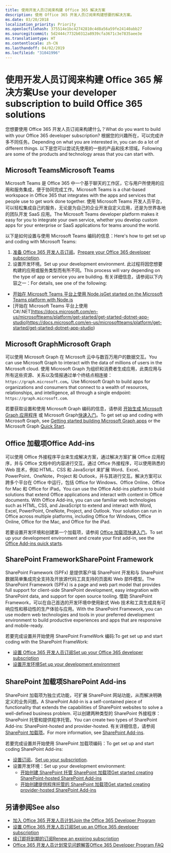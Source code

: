 ```yaml
---
title: 使用开发人员订阅来构建 Office 365 解决方案
description: 使用 Office 365 开发人员订阅来构建想要的解决方案。
ms.date: 03/20/2018
localization_priority: Priority
ms.openlocfilehash: 375514e1bc42742810c4d8a56a59fe24140abb27
ms.sourcegitcommit: 5d2444c7732b0312a8939cfa3671c3e7835aee3e
ms.translationtype: HT
ms.contentlocale: zh-CN
ms.lasthandoff: 04/02/2019
ms.locfileid: "31041996"
---
```

# <a name="use-your-developer-subscription-to-build-office-365-solutions"></a><span data-ttu-id="723e6-103">使用开发人员订阅来构建 Office 365 解决方案</span><span class="sxs-lookup"><span data-stu-id="723e6-103">Use your developer subscription to build Office 365 solutions</span></span>

<span data-ttu-id="723e6-104">您想要使用 Office 365 开发人员订阅来构建什么？</span><span class="sxs-lookup"><span data-stu-id="723e6-104">What do you want to build with your Office 365 developer subscription?</span></span> <span data-ttu-id="723e6-105">根据您的兴趣所在，可以完成许多不同任务。</span><span class="sxs-lookup"><span data-stu-id="723e6-105">Depending on what you are interested in, you can do a lot of different things.</span></span> <span data-ttu-id="723e6-106">以下是您可以尝试先使用的一些的产品和技术领域。</span><span class="sxs-lookup"><span data-stu-id="723e6-106">Following are some of the products and technology areas that you can start with.</span></span>

## <a name="microsoft-teams"></a><span data-ttu-id="723e6-107">Microsoft Teams</span><span class="sxs-lookup"><span data-stu-id="723e6-107">Microsoft Teams</span></span>

<span data-ttu-id="723e6-108">Microsoft Teams 是 Office 365 中一个基于聊天的工作区，它与用户所使用的应用和服务集成，便于协同完成工作。</span><span class="sxs-lookup"><span data-stu-id="723e6-108">Microsoft Teams is a chat-based workspace in Office 365 that integrates with the apps and services that people use to get work done together.</span></span> <span data-ttu-id="723e6-109">使用 Microsoft Teams 开发人员平台，可以轻松集成自己的服务，无论是为自己的企业开发自定义应用，还是为世界各地的团队开发 SaaS 应用。</span><span class="sxs-lookup"><span data-stu-id="723e6-109">The Microsoft Teams developer platform makes it easy for you to integrate your own service, whether you develop custom apps for your enterprise or SaaS applications for teams around the world.</span></span>

<span data-ttu-id="723e6-110">以下是如何设置与使用 Microsoft Teams 编码的信息：</span><span class="sxs-lookup"><span data-stu-id="723e6-110">Here's how to get set up and coding with Microsoft Teams:</span></span>

1. <span data-ttu-id="723e6-111">[准备 Office 365 开发人员订阅](https://docs.microsoft.com/microsoftteams/platform/get-started/get-started-tenant)。</span><span class="sxs-lookup"><span data-stu-id="723e6-111">[Prepare your Office 365 developer subscription](https://docs.microsoft.com/microsoftteams/platform/get-started/get-started-tenant).</span></span>
2. <span data-ttu-id="723e6-112">设置开发环境。</span><span class="sxs-lookup"><span data-stu-id="723e6-112">Set up your development environment.</span></span> <span data-ttu-id="723e6-113">此过程将因您想要构建的应用或服务类型而有所不同。</span><span class="sxs-lookup"><span data-stu-id="723e6-113">This process will vary depending on the type of app or service you are building.</span></span> <span data-ttu-id="723e6-114">有关详细信息，请参阅以下内容之一：</span><span class="sxs-lookup"><span data-stu-id="723e6-114">For details, see one of the following:</span></span>

  - [<span data-ttu-id="723e6-115">开始在 Microsoft Teams 平台上使用 Node.js</span><span class="sxs-lookup"><span data-stu-id="723e6-115">Get started on the Microsoft Teams platform with Node.js</span></span>](https://docs.microsoft.com/microsoftteams/platform/get-started/get-started-nodejs-app-studio)
  - <span data-ttu-id="723e6-116">[开始在 Microsoft Teams 平台上使用 C#/.NET]https://docs.microsoft.com/en-us/microsoftteams/platform/get-started/get-started-dotnet-app-studio)</span><span class="sxs-lookup"><span data-stu-id="723e6-116">https://docs.microsoft.com/en-us/microsoftteams/platform/get-started/get-started-dotnet-app-studio)</span></span>

## <a name="microsoft-graph"></a><span data-ttu-id="723e6-117">Microsoft Graph</span><span class="sxs-lookup"><span data-stu-id="723e6-117">Microsoft Graph</span></span>

<span data-ttu-id="723e6-118">可以使用 Microsoft Graph 在 Microsoft 云中与数百万用户的数据交互。</span><span class="sxs-lookup"><span data-stu-id="723e6-118">You can use Microsoft Graph to interact with the data of millions of users in the Microsoft cloud.</span></span> <span data-ttu-id="723e6-119">使用 Microsoft Graph 为组织和消费者生成应用，此类应用与所有这些资源、关系以及情报通过单个终结点相连接：`https://graph.microsoft.com`。</span><span class="sxs-lookup"><span data-stu-id="723e6-119">Use Microsoft Graph to build apps for organizations and consumers that connect to a wealth of resources, relationships, and intelligence, all through a single endpoint: `https://graph.microsoft.com`.</span></span>

<span data-ttu-id="723e6-120">若要获取设置和使用 Microsoft Graph 编码的信息，请参阅 [开始生成 Microsoft Graph 应用程序](https://developer.microsoft.com/zh-CN/graph/get-started) 或 Microsoft Graph[快速入门](https://developer.microsoft.com/zh-CN/graph/quick-start)。</span><span class="sxs-lookup"><span data-stu-id="723e6-120">To get set up and coding with Microsoft Graph, see [Getting started building Microsoft Graph apps](https://developer.microsoft.com/zh-CN/graph/get-started) or the Microsoft Graph [Quick Start](https://developer.microsoft.com/zh-CN/graph/quick-start).</span></span>

## <a name="office-add-ins"></a><span data-ttu-id="723e6-121">Office 加载项</span><span class="sxs-lookup"><span data-stu-id="723e6-121">Office Add-ins</span></span>

<span data-ttu-id="723e6-p105">可以使用 Office 外接程序平台来生成解决方案，通过解决方案扩展 Office 应用程序，并与 Office 文档中的内容进行交互。通过 Office 外接程序，可以使用熟悉的 Web 技术，例如 HTML、CSS 和 JavaScript 来扩展 Word、Excel、PowerPoint、OneNote，Project 和 Outlook，并与其进行交互。解决方案可以跨多个平台在 Office 中运行，包括 Office for Windows、Office Online、Office for Mac 和 Office for iPad。</span><span class="sxs-lookup"><span data-stu-id="723e6-p105">You can use the Office Add-ins platform to build solutions that extend Office applications and interact with content in Office documents. With Office Add-ins, you can use familiar web technologies such as HTML, CSS, and JavaScript to extend and interact with Word, Excel, PowerPoint, OneNote, Project, and Outlook. Your solution can run in Office across multiple platforms, including Office for Windows, Office Online, Office for the Mac, and Office for the iPad.</span></span>

<span data-ttu-id="723e6-125">若要设置开发环境和创建第一个加载项，请参阅 [Office 加载项快速入门](https://docs.microsoft.com/office/dev/add-ins/)。</span><span class="sxs-lookup"><span data-stu-id="723e6-125">To set up your development environment and create your first add-in, see the [Office Add-ins quick starts](https://docs.microsoft.com/office/dev/add-ins/).</span></span>

## <a name="sharepoint-framework"></a><span data-ttu-id="723e6-126">SharePoint Framework</span><span class="sxs-lookup"><span data-stu-id="723e6-126">SharePoint Framework</span></span>

<span data-ttu-id="723e6-127">SharePoint Framework (SPFx) 是提供客户端 SharePoint 开发和与 SharePoint 数据简单集成完全支持及开放源代码工具支持的页面和 Web 部件模型。</span><span class="sxs-lookup"><span data-stu-id="723e6-127">The SharePoint Framework (SPFx) is a page and web part model that provides full support for client-side SharePoint development, easy integration with SharePoint data, and support for open source tooling.</span></span> <span data-ttu-id="723e6-128">借助 SharePoint Framework，可以在自己首选的开发环境中使用新式 Web 技术和工具生成具有可响应性和移动性的生产体验与应用。</span><span class="sxs-lookup"><span data-stu-id="723e6-128">With the SharePoint Framework, you can use modern web technologies and tools in your preferred development environment to build productive experiences and apps that are responsive and mobile-ready.</span></span>

<span data-ttu-id="723e6-129">若要完成设置并开始使用 SharePoint FrameWork 编码:</span><span class="sxs-lookup"><span data-stu-id="723e6-129">To get set up and start coding with the SharePoint FrameWork:</span></span>

- [<span data-ttu-id="723e6-130">设置 Office 365 开发人员订阅</span><span class="sxs-lookup"><span data-stu-id="723e6-130">Set up your Office 365 developer subscription</span></span>](https://docs.microsoft.com/sharepoint/dev/spfx/set-up-your-developer-tenant)
- [<span data-ttu-id="723e6-131">设置开发环境</span><span class="sxs-lookup"><span data-stu-id="723e6-131">Set up your development environment</span></span>](https://docs.microsoft.com/sharepoint/dev/spfx/set-up-your-development-environment)

## <a name="sharepoint-add-ins"></a><span data-ttu-id="723e6-132">SharePoint 加载项</span><span class="sxs-lookup"><span data-stu-id="723e6-132">SharePoint Add-ins</span></span> 

<span data-ttu-id="723e6-133">SharePoint 加载项为独立式功能，可扩展 SharePoint 网站功能，从而解决明确定义的业务问题。</span><span class="sxs-lookup"><span data-stu-id="723e6-133">A SharePoint Add-in is a self-contained piece of functionality that extends the capabilities of SharePoint websites to solve a well-defined business problem.</span></span> <span data-ttu-id="723e6-134">可以创建两种类型的 SharePoint 外接程序：SharePoint 托管和提供程序托管。</span><span class="sxs-lookup"><span data-stu-id="723e6-134">You can create two types of SharePoint Add-ins: SharePoint-hosted and provider-hosted.</span></span> <span data-ttu-id="723e6-135">有关详细信息，请参阅 [SharePoint 加载项](https://docs.microsoft.com/sharepoint/dev/sp-add-ins/sharepoint-add-ins)。</span><span class="sxs-lookup"><span data-stu-id="723e6-135">For more information, see [SharePoint Add-ins](https://docs.microsoft.com/sharepoint/dev/sp-add-ins/sharepoint-add-ins).</span></span>

<span data-ttu-id="723e6-136">若要完成设置并开始使用 SharePoint 加载项编码：</span><span class="sxs-lookup"><span data-stu-id="723e6-136">To get set up and start coding SharePoint Add-ins:</span></span>

- <span data-ttu-id="723e6-137">[设置订阅](https://docs.microsoft.com/sharepoint/dev/spfx/set-up-your-developer-tenant)。</span><span class="sxs-lookup"><span data-stu-id="723e6-137">[Set up your subscription](https://docs.microsoft.com/sharepoint/dev/spfx/set-up-your-developer-tenant).</span></span>  
- <span data-ttu-id="723e6-138">设置开发环境：</span><span class="sxs-lookup"><span data-stu-id="723e6-138">Set up your development environment:</span></span> 
  - [<span data-ttu-id="723e6-139">开始创建 SharePoint 托管 SharePoint 加载项</span><span class="sxs-lookup"><span data-stu-id="723e6-139">Get started creating SharePoint-hosted SharePoint Add-ins</span></span>](https://docs.microsoft.com/sharepoint/dev/sp-add-ins/get-started-creating-sharepoint-hosted-sharepoint-add-ins)  
  - [<span data-ttu-id="723e6-140">开始创建提供程序托管的 SharePoint 加载项</span><span class="sxs-lookup"><span data-stu-id="723e6-140">Get started creating provider-hosted SharePoint Add-ins</span></span>](https://docs.microsoft.com/sharepoint/dev/sp-add-ins/get-started-creating-provider-hosted-sharepoint-add-ins)  

## <a name="see-also"></a><span data-ttu-id="723e6-141">另请参阅</span><span class="sxs-lookup"><span data-stu-id="723e6-141">See also</span></span>

- [<span data-ttu-id="723e6-142">加入 Office 365 开发人员计划</span><span class="sxs-lookup"><span data-stu-id="723e6-142">Join the Office 365 Developer Program</span></span>](office-365-developer-program.md)
- [<span data-ttu-id="723e6-143">设置 Office 365 开发人员订阅</span><span class="sxs-lookup"><span data-stu-id="723e6-143">Set up an Office 365 developer subscription</span></span>](office-365-developer-program-get-started.md) 
- [<span data-ttu-id="723e6-144">续订即将到期的订阅</span><span class="sxs-lookup"><span data-stu-id="723e6-144">Renew an expiring subscription</span></span>](subscription-expiration-and-renewal.md)
- [<span data-ttu-id="723e6-145">Office 365 开发人员计划常见问题解答</span><span class="sxs-lookup"><span data-stu-id="723e6-145">Office 365 Developer Program FAQ</span></span>](office-365-developer-program-faq.md) 
